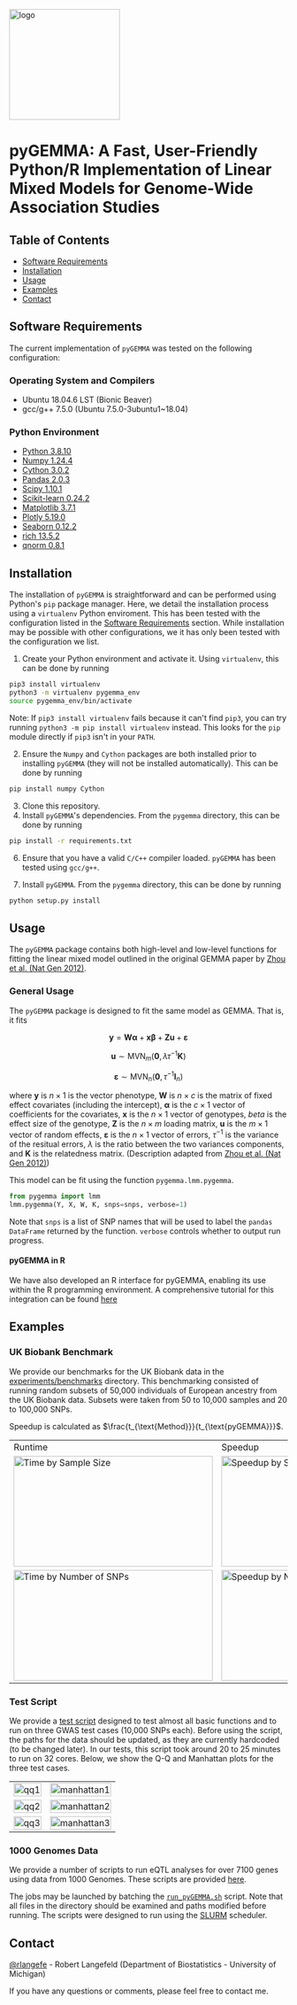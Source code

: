 <img src="./graphics/tests/pyGEMMA_logo.png" alt="logo" width = 200px height = 200px >

# pyGEMMA: A Fast, User-Friendly Python/R Implementation of Linear Mixed Models for Genome-Wide Association Studies

## Table of Contents

- [Software Requirements](#software-requirements)
- [Installation](#installation)
- [Usage](#usage)
- [Examples](#examples)
- [Contact](#contact)

## Software Requirements
The current implementation of `pyGEMMA` was tested on the following configuration:

### Operating System and Compilers
- Ubuntu 18.04.6 LST (Bionic Beaver)
- gcc/g++ 7.5.0 (Ubuntu 7.5.0-3ubuntu1~18.04)

### Python Environment
- [Python 3.8.10](https://www.python.org/)
- [Numpy 1.24.4](https://numpy.org/)
- [Cython 3.0.2](https://cython.org/)
- [Pandas 2.0.3](https://pandas.pydata.org/)
- [Scipy 1.10.1](https://scipy.org/)
- [Scikit-learn 0.24.2](https://scikit-learn.org/stable/)
- [Matplotlib 3.7.1](https://matplotlib.org/)
- [Plotly 5.19.0](https://plotly.com/)
- [Seaborn 0.12.2](https://seaborn.pydata.org/)
- [rich 13.5.2](https://github.com/Textualize/rich)
- [qnorm 0.8.1](https://github.com/Maarten-vd-Sande/qnorm)

## Installation
The installation of `pyGEMMA` is straightforward and can be performed using Python's `pip` package manager. Here, we detail the installation process using a `virtualenv` Python enviroment. This has been tested with the configuration listed in the [Software Requirements](#software-requirements) section. While installation may be possible with other configurations, we it has only been tested with the configuration we list.

1. Create your Python environment and activate it. Using `virtualenv`, this can be done by running
```bash
pip3 install virtualenv
python3 -m virtualenv pygemma_env
source pygemma_env/bin/activate
```

Note: If `pip3 install virtualenv` fails because it can't find `pip3`, you can try running `python3 -m pip install virtualenv` instead. This looks for the `pip` module directly if `pip3` isn't in your `PATH`. 

2. Ensure the `Numpy` and `Cython` packages are both installed prior to installing `pyGEMMA` (they will not be installed automatically). This can be done by running 
```bash
pip install numpy Cython
```

3. Clone this repository.
4. Install `pyGEMMA`'s dependencies. From the `pygemma` directory, this can be done by running
```bash
pip install -r requirements.txt
```
6. Ensure that you have a valid `C/C++` compiler loaded. `pyGEMMA` has been tested using `gcc/g++`.

7. Install `pyGEMMA`. From the `pygemma` directory, this can be done by running 
```bash
python setup.py install
```



## Usage
The `pyGEMMA` package contains both high-level and low-level functions for fitting the linear mixed model outlined in the original GEMMA paper by [Zhou et al. (Nat Gen 2012)](https://www.nature.com/articles/ng.2310).

### General Usage
The `pyGEMMA` package is designed to fit the same model as GEMMA. That is, it fits

$$
\mathbf{y} = \mathbf{W} \mathbf{\alpha} + \mathbf{x} \mathbf{\beta} + \mathbf{Z} \mathbf{u} + \mathbf{\varepsilon}
$$

$$
\mathbf{u} \sim \mathcal{\text{MVN}}_{m}(\mathbf{0}, \lambda \tau^{-1} \mathbf{K})
$$

$$
\mathbf{\varepsilon} \sim \mathcal{\text{MVN}}_{n} \left(\mathbf{0},\tau^{-1} \mathbf{I}_n \right)
$$

where $\mathbf{y}$  is $n \times 1$ is the vector phenotype, $\mathbf{W}$ is $n \times c$ is the matrix of fixed effect covariates (including the intercept), $\mathbf{\alpha}$ is the $c \times 1$ vector of coefficients for the covariates, $\mathbf{x}$ is the $n \times 1$ vector of genotypes, $beta$ is the effect size of the genotype, $\mathbf{Z}$ is the $n \times m$ loading matrix, $\mathbf{u}$ is the $m \times 1$ vector of random effects, $\mathbf{\varepsilon}$ is the $n \times 1$ vector of errors, $\tau^{-1}$ is the variance of the resitual errors, $\lambda$ is the ratio between the two variances components, and $\mathbf{K}$ is the relatedness matrix. (Description adapted from [Zhou et al. (Nat Gen 2012)](https://www.nature.com/articles/ng.2310))

This model can be fit using the function `pygemma.lmm.pygemma`.
```python
from pygemma import lmm
lmm.pygemma(Y, X, W, K, snps=snps, verbose=1)
```

Note that `snps` is a list of SNP names that will be used to label the `pandas DataFrame` returned by the function. `verbose` controls whether to output run progress.

#### pyGEMMA in R
We have also developed an R interface for pyGEMMA, enabling its use within the R programming environment. A comprehensive tutorial for this integration can be found [here](https://htmlpreview.github.io/?https://github.com/rlangefe/pygemma/blob/main/pyGEMMA.html)

## Examples

### UK Biobank Benchmark
We provide our benchmarks for the UK Biobank data in the [experiments/benchmarks](https://github.com/rlangefe/pygemma/tree/main/experiments/benchmarks) directory. This benchmarking consisted of running random subsets of 50,000 individuals of European ancestry from the UK Biobank data. Subsets were taken from 50 to 10,000 samples and 20 to 100,000 SNPs.

Speedup is calculated as $\frac{t_{\text{Method}}}{t_{\text{pyGEMMA}}}$.

<table>
  <tr>
    <td>Runtime</td>
    <td>Speedup</td>
  </tr>
  <tr>
    <td> <img src="./experiments/benchmarks/benchmark_test/time_by_sample_size.png"  alt="Time by Sample Size" width = 360px height = 200px ></td>
    <td><img src="./experiments/benchmarks/benchmark_test/speedup_sample_size.png" alt="Speedup by Sample Size" width = 360px height = 200px></td>
   </tr> 
   <tr>
      <td><img src="./experiments/benchmarks/benchmark_test/time_by_snps.png" alt="Time by Number of SNPs" width = 360px height = 200px></td>
      <td><img src="./experiments/benchmarks/benchmark_test/speedup_num_snps.png" alt="Speedup by Number of SNPs" width = 360px height = 200px>
  </td>
  </tr>
</table>


### Test Script
We provide a [test script](`https://github.com/rlangefe/pygemma/blob/main/tests/test_pygemma.py`) designed to test almost all basic functions and to run on three GWAS test cases (10,000 SNPs each). Before using the script, the paths for the data should be updated, as they are currently hardcoded (to be changed later). In our tests, this script took around 20 to 25 minutes to run on 32 cores. Below, we show the Q-Q and Manhattan plots for the three test cases.

<table>
  <tr>
    <td> <img src="./tests/output/Homework3_Pheno1_wald_qq.png"  alt="qq1" width = 100% ></td>
    <td><img src="./tests/output/Homework3_Pheno1_wald_manhatten.png" alt="manhattan1" width = 100%></td>
   </tr> 
   <tr>
      <td><img src="./tests/output/Homework3_Pheno2_wald_qq.png" alt="qq2" width = 100%></td>
      <td><img src="./tests/output/Homework3_Pheno2_wald_manhatten.png" alt="manhattan2" width = 100%
  </td>
  </tr>
  <tr>
      <td><img src="./tests/output/Homework3_Pheno3_wald_qq.png" alt="qq3" width = 100%></td>
      <td><img src="./tests/output/Homework3_Pheno3_wald_manhatten.png" alt="manhattan3" width = 100%>
  </td>
  </tr>
</table>

### 1000 Genomes Data
We provide a number of scripts to run eQTL analyses for over 7100 genes using data from 1000 Genomes. These scripts are provided [here](https://github.com/rlangefe/pygemma/tree/main/experiments/1000G).

The jobs may be launched by batching the [`run_pyGEMMA.sh`](https://github.com/rlangefe/pygemma/blob/main/experiments/1000G/run_pyGEMMA.sh) script. Note that all files in the directory should be examined and paths modified before running. The scripts were designed to run using the [SLURM](https://slurm.schedmd.com/) scheduler.

## Contact
[@rlangefe](https://github.com/rlangefe) - Robert Langefeld (Department of Biostatistics - University of Michigan)

If you have any questions or comments, please feel free to contact me.
